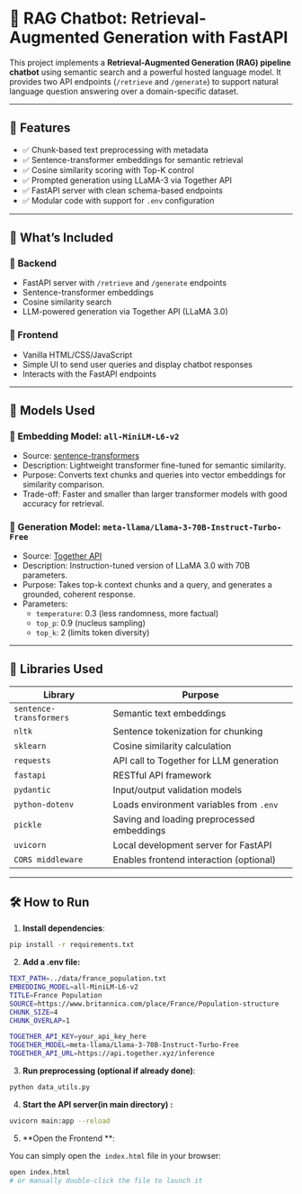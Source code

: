 # 🧠 RAG Chatbot: Retrieval-Augmented Generation with FastAPI

This project implements a **Retrieval-Augmented Generation (RAG) pipeline chatbot** using semantic search and a powerful
hosted language model. It provides two API endpoints (`/retrieve` and `/generate`) to support natural language question
answering over a domain-specific dataset.

---

## 🚀 Features

- ✅ Chunk-based text preprocessing with metadata
- ✅ Sentence-transformer embeddings for semantic retrieval
- ✅ Cosine similarity scoring with Top-K control
- ✅ Prompted generation using LLaMA-3 via Together API
- ✅ FastAPI server with clean schema-based endpoints
- ✅ Modular code with support for `.env` configuration

---

## 🧱 What’s Included

### 🔹 Backend
- FastAPI server with `/retrieve` and `/generate` endpoints
- Sentence-transformer embeddings
- Cosine similarity search
- LLM-powered generation via Together API (LLaMA 3.0)

### 🔸 Frontend
- Vanilla HTML/CSS/JavaScript
- Simple UI to send user queries and display chatbot responses
- Interacts with the FastAPI endpoints



---

## 🧠 Models Used

### 🔹 Embedding Model: `all-MiniLM-L6-v2`

- Source: [sentence-transformers](https://www.sbert.net/)
- Description: Lightweight transformer fine-tuned for semantic similarity.
- Purpose: Converts text chunks and queries into vector embeddings for similarity comparison.
- Trade-off: Faster and smaller than larger transformer models with good accuracy for retrieval.

### 🔸 Generation Model: `meta-llama/Llama-3-70B-Instruct-Turbo-Free`

- Source: [Together API](https://www.together.xyz/)
- Description: Instruction-tuned version of LLaMA 3.0 with 70B parameters.
- Purpose: Takes top-k context chunks and a query, and generates a grounded, coherent response.
- Parameters:
    - `temperature`: 0.3 (less randomness, more factual)
    - `top_p`: 0.9 (nucleus sampling)
    - `top_k`: 2 (limits token diversity)

---

## 🧰 Libraries Used

| Library                 | Purpose                                    |
|-------------------------|--------------------------------------------|
| `sentence-transformers` | Semantic text embeddings                   |
| `nltk`                  | Sentence tokenization for chunking         |
| `sklearn`               | Cosine similarity calculation              |
| `requests`              | API call to Together for LLM generation    |
| `fastapi`               | RESTful API framework                      |
| `pydantic`              | Input/output validation models             |
| `python-dotenv`         | Loads environment variables from `.env`    |
| `pickle`                | Saving and loading preprocessed embeddings |
| `uvicorn`               | Local development server for FastAPI       |
| `CORS middleware`       | Enables frontend interaction (optional)    

---

## 🛠️ How to Run

1. **Install dependencies**:

```bash
pip install -r requirements.txt
```

2. **Add a .env file:**

```bash
TEXT_PATH=../data/france_population.txt
EMBEDDING_MODEL=all-MiniLM-L6-v2
TITLE=France Population
SOURCE=https://www.britannica.com/place/France/Population-structure
CHUNK_SIZE=4
CHUNK_OVERLAP=1

TOGETHER_API_KEY=your_api_key_here
TOGETHER_MODEL=meta-llama/Llama-3-70B-Instruct-Turbo-Free
TOGETHER_API_URL=https://api.together.xyz/inference
```

3. **Run preprocessing (optional if already done)**:

```bash
python data_utils.py
```

4. **Start the API server(in main directory) :**


```bash
uvicorn main:app --reload
```

5. **Open the Frontend **:

You can simply open the``` index.html``` file in your browser:


```bash
open index.html
# or manually double-click the file to launch it
```



